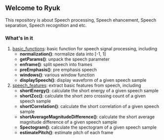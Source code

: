 ## Welcome to Ryuk

This repository is about Speech processing, Speech ehancement, Speech separation, Speech recognition and etc.

### What's in it
1. [basic_functions](https://github.com/DandelionLau/Ryuk/blob/master/base_functions.py): basic function for speech signal processing, including  
    + **normalization()**: normalize data into [-1, 1]
    + **getParams()**: unpack the speech parameter
    + **enframe()**: split speech into frames
    + **preEmphasis()**: pre emphasis speech
    + **windows()**: various window function
    + **displaySpeech()**: display waveform of a given speech sample
2. [speech_features](https://github.com/DandelionLau/Ryuk/blob/master/speech_features.py): extract basic features from speech, including   
    + **shortEnergy()**: calculate the short energy of a given speech sample
    + **shortZcc()**: calculate the short zero crossing count of a given speech sample
    + **shortCorrelation()**: calculate the short correlation of a given speech sample
    + **shortAverageMagnitudeDifference()**: calculate the short average magnitude difference of a given speech sample
    + **Spectogram()**: calculate the spectogram of a given speech sample
    + **estimatePitch()**: estimate pitch of each frame  
